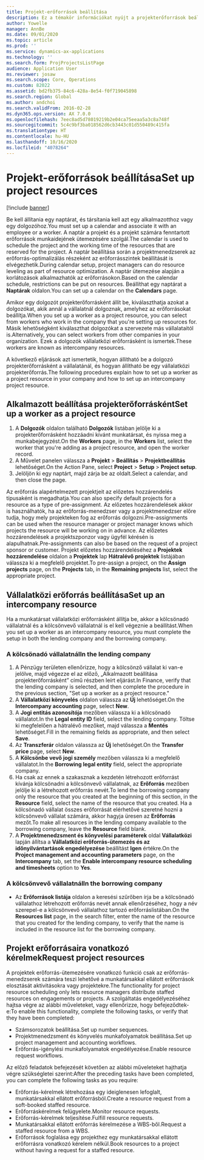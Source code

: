 ```yaml
---
title: Projekt-erőforrások beállítása
description: Ez a témakör információkat nyújt a projekterőforrások beállításáról vagy kéréséről.
author: Yowelle
manager: AnnBe
ms.date: 09/01/2020
ms.topic: article
ms.prod: ''
ms.service: dynamics-ax-applications
ms.technology: ''
ms.search.form: ProjProjectsListPage
audience: Application User
ms.reviewer: josaw
ms.search.scope: Core, Operations
ms.custom: 82022
ms.assetid: bd2fb375-84c6-428a-8e54-f0f719045898
ms.search.region: Global
ms.author: andchoi
ms.search.validFrom: 2016-02-28
ms.dyn365.ops.version: AX 7.0.0
ms.openlocfilehash: 7eec8ad5d78019219b2e04ca75eeaa5a3c8a748f
ms.sourcegitcommit: 5c4c9bf3ba018562d6cb3443c01d550489c415fa
ms.translationtype: HT
ms.contentlocale: hu-HU
ms.lasthandoff: 10/16/2020
ms.locfileid: "4078264"
---
```

# <a name="set-up-project-resources"></a><span data-ttu-id="24d0b-103">Projekt-erőforrások beállítása</span><span class="sxs-lookup"><span data-stu-id="24d0b-103">Set up project resources</span></span>

[!include [banner](../includes/banner.md)]

<span data-ttu-id="24d0b-104">Be kell állítania egy naptárat, és társítania kell azt egy alkalmazotthoz vagy egy dolgozóhoz.</span><span class="sxs-lookup"><span data-stu-id="24d0b-104">You must set up a calendar and associate it with an employee or a worker.</span></span> <span data-ttu-id="24d0b-105">A naptár a projekt és a projekt számára fenntartott erőforrások munkaidejének ütemezésére szolgál.</span><span class="sxs-lookup"><span data-stu-id="24d0b-105">The calendar is used to schedule the project and the working time of the resources that are reserved for the project.</span></span> <span data-ttu-id="24d0b-106">A naptár beállítása során a projektmenedzserek az erőforrás-optimalizálás részeként az erőforrásszintek beállítását is elvégezhetik.</span><span class="sxs-lookup"><span data-stu-id="24d0b-106">During calendar setup, project managers can do resource leveling as part of resource optimization.</span></span> <span data-ttu-id="24d0b-107">A naptár ütemezése alapján a korlátozások alkalmazhatók az erőforrásokon.</span><span class="sxs-lookup"><span data-stu-id="24d0b-107">Based on the calendar schedule, restrictions can be put on resources.</span></span> <span data-ttu-id="24d0b-108">Beállíthat egy naptárat a **Naptárak** oldalon.</span><span class="sxs-lookup"><span data-stu-id="24d0b-108">You can set up a calendar on the **Calendars** page.</span></span>

<span data-ttu-id="24d0b-109">Amikor egy dolgozót projekterőforrásként állít be, kiválaszthatja azokat a dolgozókat, akik annál a vállalatnál dolgoznak, amelyhez az erőforrásokat beállítja.</span><span class="sxs-lookup"><span data-stu-id="24d0b-109">When you set up a worker as a project resource, you can select from workers who work in the company that you're setting up resources for.</span></span> <span data-ttu-id="24d0b-110">Másik lehetőségként kiválaszthat dolgozókat a szervezete más vállalataitól is.</span><span class="sxs-lookup"><span data-stu-id="24d0b-110">Alternatively, you can select workers from other companies in your organization.</span></span> <span data-ttu-id="24d0b-111">Ezek a dolgozók vállalatközi erőforrásként is ismertek.</span><span class="sxs-lookup"><span data-stu-id="24d0b-111">These workers are known as intercompany resources.</span></span>

<span data-ttu-id="24d0b-112">A következő eljárások azt ismertetik, hogyan állítható be a dolgozó projekterőforrásként a vállalatánál, és hogyan állítható be egy vállalatközi projekterőforrás.</span><span class="sxs-lookup"><span data-stu-id="24d0b-112">The following procedures explain how to set up a worker as a project resource in your company and how to set up an intercompany project resource.</span></span>

## <a name="set-up-a-worker-as-a-project-resource"></a><span data-ttu-id="24d0b-113">Alkalmazott beállítása projekterőforrásként</span><span class="sxs-lookup"><span data-stu-id="24d0b-113">Set up a worker as a project resource</span></span>

1. <span data-ttu-id="24d0b-114">A **Dolgozók** oldalon található **Dolgozók** listában jelölje ki a projekterőforrásként hozzáadni kívánt munkatársat, és nyissa meg a munkabejegyzést.</span><span class="sxs-lookup"><span data-stu-id="24d0b-114">On the **Workers** page, in the **Workers** list, select the worker that you're adding as a project resource, and open the worker record.</span></span>
2. <span data-ttu-id="24d0b-115">A Művelet panelen válassza a **Projekt** &gt; **Beállítás** &gt; **Projektbeállítás** lehetőséget.</span><span class="sxs-lookup"><span data-stu-id="24d0b-115">On the Action Pane, select **Project** &gt; **Setup** &gt; **Project setup**.</span></span>
3. <span data-ttu-id="24d0b-116">Jelöljön ki egy naptárt, majd zárja be az oldalt.</span><span class="sxs-lookup"><span data-stu-id="24d0b-116">Select a calendar, and then close the page.</span></span>

<span data-ttu-id="24d0b-117">Az erőforrás alapértelmezett projektjeit az előzetes hozzárendelés típusaként is megadhatja.</span><span class="sxs-lookup"><span data-stu-id="24d0b-117">You can also specify default projects for a resource as a type of pre-assignment.</span></span> <span data-ttu-id="24d0b-118">Az előzetes hozzárendelések akkor is használhatók, ha az erőforrás-menedzser vagy a projektmenedzser előre tudja, hogy mely projekteken fog az erőforrás dolgozni.</span><span class="sxs-lookup"><span data-stu-id="24d0b-118">Pre-assignments can be used when the resource manager or project manager knows which projects the resource will be working on in advance.</span></span> <span data-ttu-id="24d0b-119">Az előzetes hozzárendelések a projektszponzor vagy ügyfél kérésén is alapulhatnak.</span><span class="sxs-lookup"><span data-stu-id="24d0b-119">Pre-assignments can also be based on the request of a project sponsor or customer.</span></span> <span data-ttu-id="24d0b-120">Projekt előzetes hozzárendeléséhez a **Projektek hozzárendelése** oldalon a **Projektek** lap **Hátralévő projektek** listájában válassza ki a megfelelő projektet.</span><span class="sxs-lookup"><span data-stu-id="24d0b-120">To pre-assign a project, on the **Assign projects** page, on the **Projects** tab, in the **Remaining projects** list, select the appropriate project.</span></span>

## <a name="set-up-an-intercompany-resource"></a><span data-ttu-id="24d0b-121">Vállalatközi erőforrás beállítása</span><span class="sxs-lookup"><span data-stu-id="24d0b-121">Set up an intercompany resource</span></span>

<span data-ttu-id="24d0b-122">Ha a munkatársat vállalatközi erőforrásként állítja be, akkor a kölcsönadó vállalatnál és a kölcsönvevő vállalatnál is el kell végeznie a beállítást.</span><span class="sxs-lookup"><span data-stu-id="24d0b-122">When you set up a worker as an intercompany resource, you must complete the setup in both the lending company and the borrowing company.</span></span>

### <a name="in-the-lending-company"></a><span data-ttu-id="24d0b-123">A kölcsönadó vállalatnál</span><span class="sxs-lookup"><span data-stu-id="24d0b-123">In the lending company</span></span>

1. <span data-ttu-id="24d0b-124">A Pénzügy területen ellenőrizze, hogy a kölcsönző vállalat ki van-e jelölve, majd végezze el az előző, „Alkalmazott beállítása projekterőforrásként” című részben leírt eljárást.</span><span class="sxs-lookup"><span data-stu-id="24d0b-124">In Finance, verify that the lending company is selected, and then complete the procedure in the previous section, "Set up a worker as a project resource."</span></span>
2. <span data-ttu-id="24d0b-125">A **Vállalatközi könyvelés** oldalon válassza az **Új** lehetőséget.</span><span class="sxs-lookup"><span data-stu-id="24d0b-125">On the **Intercompany accounting** page, select **New**.</span></span>
3. <span data-ttu-id="24d0b-126">A **Jogi entitás azonosítója** mezőben válassza ki a kölcsönadó vállalatot.</span><span class="sxs-lookup"><span data-stu-id="24d0b-126">In the **Legal entity ID** field, select the lending company.</span></span> <span data-ttu-id="24d0b-127">Töltse ki megfelelően a hátralévő mezőket, majd válassza a **Mentés** lehetőséget.</span><span class="sxs-lookup"><span data-stu-id="24d0b-127">Fill in the remaining fields as appropriate, and then select **Save**.</span></span>
4. <span data-ttu-id="24d0b-128">Az **Transzferár** oldalon válassza az **Új** lehetőséget.</span><span class="sxs-lookup"><span data-stu-id="24d0b-128">On the **Transfer price** page, select **New**.</span></span>
5. <span data-ttu-id="24d0b-129">A **Kölcsönbe vevő jogi személy** mezőben válassza ki a megfelelő vállalatot.</span><span class="sxs-lookup"><span data-stu-id="24d0b-129">In the **Borrowing legal entity** field, select the appropriate company.</span></span>
6. <span data-ttu-id="24d0b-130">Ha csak az ennek a szakasznak a kezdetén létrehozott erőforrást kívánja kölcsönadni a kölcsönvevő vállalatnak, az **Erőforrás** mezőben jelölje ki a létrehozott erőforrás nevét.</span><span class="sxs-lookup"><span data-stu-id="24d0b-130">To lend the borrowing company only the resource that you created at the beginning of this section, in the **Resource** field, select the name of the resource that you created.</span></span> <span data-ttu-id="24d0b-131">Ha a kölcsönadó vállalat összes erőforrását elérhetővé szeretné hozni a kölcsönvevő vállalat számára, akkor hagyja üresen az **Erőforrás** mezőt.</span><span class="sxs-lookup"><span data-stu-id="24d0b-131">To make all resources in the lending company available to the borrowing company, leave the **Resource** field blank.</span></span>
7. <span data-ttu-id="24d0b-132">A **Projektmenedzsment és könyvelési paraméterek** oldal **Vállalatközi** lapján állítsa a **Vállalatközi erőforrás-ütemezés és az időnyilvántartások engedélyezése** beállítást **Igen** értékre.</span><span class="sxs-lookup"><span data-stu-id="24d0b-132">On the **Project management and accounting parameters** page, on the **Intercompany** tab, set the **Enable intercompany resource scheduling and timesheets** option to **Yes**.</span></span>

### <a name="in-the-borrowing-company"></a><span data-ttu-id="24d0b-133">A kölcsönvevő vállalatnál</span><span class="sxs-lookup"><span data-stu-id="24d0b-133">In the borrowing company</span></span>

- <span data-ttu-id="24d0b-134">Az **Erőforrások listája** oldalon a keresési szűrőben írja be a kölcsönadó vállalathoz létrehozott erőforrás nevét annak ellenőrzéséhez, hogy a név szerepel-e a kölcsönvevő vállalathoz tartozó erőforráslistában.</span><span class="sxs-lookup"><span data-stu-id="24d0b-134">On the **Resources list** page, in the search filter, enter the name of the resource that you created for the lending company, to verify that the name is included in the resource list for the borrowing company.</span></span>

## <a name="request-project-resources"></a><span data-ttu-id="24d0b-135">Projekt erőforrásaira vonatkozó kérelmek</span><span class="sxs-lookup"><span data-stu-id="24d0b-135">Request project resources</span></span>
<span data-ttu-id="24d0b-136">A projektek erőforrás-ütemezésére vonatkozó funkció csak az erőforrás-menedzserek számára teszi lehetővé a munkatársakkal ellátott erőforrások elosztását aktivitásokra vagy projektekre.</span><span class="sxs-lookup"><span data-stu-id="24d0b-136">The functionality for project resource scheduling only lets resource managers distribute staffed resources on engagements or projects.</span></span> <span data-ttu-id="24d0b-137">A szolgáltatás engedélyezéséhez hajtsa végre az alábbi műveleteket, vagy ellenőrizze, hogy befejeződtek-e:</span><span class="sxs-lookup"><span data-stu-id="24d0b-137">To enable this functionality, complete the following tasks, or verify that they have been completed:</span></span>

- <span data-ttu-id="24d0b-138">Számsorozatok beállítása.</span><span class="sxs-lookup"><span data-stu-id="24d0b-138">Set up number sequences.</span></span>
- <span data-ttu-id="24d0b-139">Projektmenedzsment és könyvelés munkafolyamatok beállítása.</span><span class="sxs-lookup"><span data-stu-id="24d0b-139">Set up project management and accounting workflows.</span></span>
- <span data-ttu-id="24d0b-140">Erőforrás-igénylési munkafolyamatok engedélyezése.</span><span class="sxs-lookup"><span data-stu-id="24d0b-140">Enable resource request workflows.</span></span>

<span data-ttu-id="24d0b-141">Az előző feladatok befejezését követően az alábbi műveleteket hajthatja végre szükségletei szerint:</span><span class="sxs-lookup"><span data-stu-id="24d0b-141">After the preceding tasks have been completed, you can complete the following tasks as you require:</span></span>

- <span data-ttu-id="24d0b-142">Erőforrás-kérelmek létrehozása egy ideiglenesen lefoglalt, munkatársakkal ellátott erőforrásból.</span><span class="sxs-lookup"><span data-stu-id="24d0b-142">Create a resource request from a soft-booked staffed resource.</span></span>
- <span data-ttu-id="24d0b-143">Erőforráskérelmek felügyelete.</span><span class="sxs-lookup"><span data-stu-id="24d0b-143">Monitor resource requests.</span></span>
- <span data-ttu-id="24d0b-144">Erőforrás-kérelmek teljesítése.</span><span class="sxs-lookup"><span data-stu-id="24d0b-144">Fulfill resource requests.</span></span>
- <span data-ttu-id="24d0b-145">Munkatársakkal ellátott erőforrás kérelmezése a WBS-ből.</span><span class="sxs-lookup"><span data-stu-id="24d0b-145">Request a staffed resource from a WBS.</span></span>
- <span data-ttu-id="24d0b-146">Erőforrások foglalása egy projekthez egy munkatársakkal ellátott erőforrásra vonatkozó kérelem nélkül.</span><span class="sxs-lookup"><span data-stu-id="24d0b-146">Book resources to a project without having a request for a staffed resource.</span></span>
